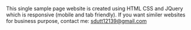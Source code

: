 This single sample page website is created using HTML CSS and JQuery which is responsive (mobile and tab friendly).
If you want similer websites for business purpose, contact me:
sdutt12139@gmail.com
